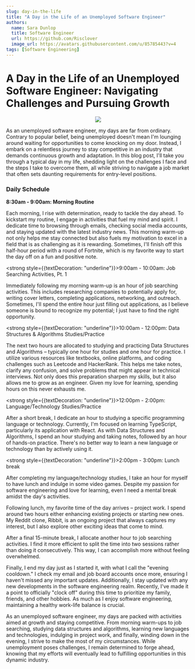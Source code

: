 ```yaml
---
slug: day-in-the-life
title: "A Day in the Life of an Unemployed Software Engineer"
authors:
  name: Sara Dunlop
  title: Software Engineer
  url: https://github.com/Risclover
  image_url: https://avatars.githubusercontent.com/u/85785443?v=4
tags: [Software Engineering]
---
```


# A Day in the Life of an Unemployed Software Engineer: Navigating Challenges and Pursuing Growth

<center>

![](../day-in-life-img.jpg)

</center>

As an unemployed software engineer, my days are far from ordinary. Contrary to popular belief, being unemployed doesn't mean I'm lounging around waiting for opportunities to come knocking on my door. Instead, I embark on a relentless journey to stay competitive in an industry that demands continuous growth and adaptation. In this blog post, I'll take you through a typical day in my life, shedding light on the challenges I face and the steps I take to overcome them, all while striving to navigate a job market that often sets daunting requirements for entry-level positions.

<!-- truncate -->

### Daily Schedule

<div style={{textDecoration: "underline"}}><strong>8:30am - 9:00am: Morning Routine</strong></div>

Each morning, I rise with determination, ready to tackle the day ahead. To kickstart my routine, I engage in activities that fuel my mind and spirit. I dedicate time to browsing through emails, checking social media accounts, and staying updated with the latest industry news. This morning warm-up not only helps me stay connected but also fuels my motivation to excel in a field that is as challenging as it is rewarding. Sometimes, I'll finish off this half-hour period with a round of Fortnite, which is my favorite way to start the day off on a fun and positive note.

<strong style={{textDecoration: "underline"}}>9:00am - 10:00am: Job Searching Activities, Pt. 1</strong>

Immediately following my morning warm-up is an hour of job searching activities. This includes researching companies to potentially apply for, writing cover letters, completing applications, networking, and outreach. Sometimes, I'll spend the entire hour just filling out applications, as I believe someone is bound to recognize my potential; I just have to find the right opportunity.

<strong style={{textDecoration: "underline"}}>10:00am - 12:00pm: Data Structures & Algorithms Studies/Practice </strong>

The next two hours are allocated to studying and practicing Data Structures and Algorithms – typically one hour for studies and one hour for practice. I utilize various resources like textbooks, online platforms, and coding challenges such as Leetcode and HackerRank. This helps me take notes, clarify any confusion, and solve problems that might appear in technical interviews. Not only does this preparation sharpen my skills, but it also allows me to grow as an engineer. Given my love for learning, spending hours on this never exhausts me.

<strong style={{textDecoration: "underline"}}>12:00pm - 2:00pm: Language/Technology Studies/Practice</strong>

After a short break, I dedicate an hour to studying a specific programming language or technology. Currently, I'm focused on learning TypeScript, particularly its application with React. As with Data Structures and Algorithms, I spend an hour studying and taking notes, followed by an hour of hands-on practice. There's no better way to learn a new language or technology than by actively using it.

<strong style={{textDecoration: "underline"}}>2:00pm - 3:00pm:</strong> Lunch break

After completing my language/technology studies, I take an hour for myself to have lunch and indulge in some video games. Despite my passion for software engineering and love for learning, even I need a mental break amidst the day's activities.

Following lunch, my favorite time of the day arrives – project work. I spend around two hours either enhancing existing projects or starting new ones. My Reddit clone, Ribbit, is an ongoing project that always captures my interest, but I also explore other exciting ideas that come to mind.

After a final 15-minute break, I allocate another hour to job searching activities. I find it more efficient to split the time into two sessions rather than doing it consecutively. This way, I can accomplish more without feeling overwhelmed.

Finally, I end my day just as I started it, with what I call the "evening cooldown." I check my email and job board accounts once more, ensuring I haven't missed any important updates. Additionally, I stay updated with any new developments in the software engineering realm. Recently, I've made it a point to officially "clock off" during this time to prioritize my family, friends, and other hobbies. As much as I enjoy software engineering, maintaining a healthy work-life balance is crucial.

As an unemployed software engineer, my days are packed with activities aimed at growth and staying competitive. From morning warm-ups to job searching, studying data structures and algorithms, learning new languages and technologies, indulging in project work, and finally, winding down in the evening, I strive to make the most of my circumstances. While unemployment poses challenges, I remain determined to forge ahead, knowing that my efforts will eventually lead to fulfilling opportunities in this dynamic industry.
